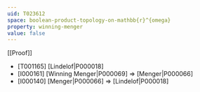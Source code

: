 ```yaml
---
uid: T023612
space: boolean-product-topology-on-mathbb{r}^{omega}
property: winning-menger
value: false
---
```

[[Proof]]

* [T001165] [Lindelof|P000018]
* [I000161] [Winning Menger|P000069] => [Menger|P000066]
* [I000140] [Menger|P000066] => [Lindelof|P000018]

